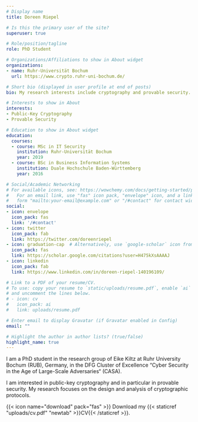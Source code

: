```yaml
---
# Display name
title: Doreen Riepel

# Is this the primary user of the site?
superuser: true

# Role/position/tagline
role: PhD Student

# Organizations/Affiliations to show in About widget
organizations:
- name: Ruhr-Universität Bochum
  url: https://www.crypto.ruhr-uni-bochum.de/

# Short bio (displayed in user profile at end of posts)
bio: My research interests include cryptography and provable security.

# Interests to show in About
interests:
- Public-Key Cryptography
- Provable Security

# Education to show in About widget
education:
  courses:
  - course: MSc in IT Security
    institution: Ruhr-Universität Bochum
    year: 2019
  - course: BSc in Business Information Systems
    institution: Duale Hochschule Baden-Württemberg
    year: 2016

# Social/Academic Networking
# For available icons, see: https://wowchemy.com/docs/getting-started/page-builder/#icons
#   For an email link, use "fas" icon pack, "envelope" icon, and a link in the
#   form "mailto:your-email@example.com" or "/#contact" for contact widget.
social:
- icon: envelope
  icon_pack: fas
  link: '/#contact'
- icon: twitter
  icon_pack: fab
  link: https://twitter.com/doreenriepel
- icon: graduation-cap  # Alternatively, use `google-scholar` icon from `ai` icon pack
  icon_pack: fas
  link: https://scholar.google.com/citations?user=H475kXsAAAAJ
- icon: linkedin
  icon_pack: fab
  link: https://www.linkedin.com/in/doreen-riepel-140196109/

# Link to a PDF of your resume/CV.
# To use: copy your resume to `static/uploads/resume.pdf`, enable `ai` icons in `params.toml`, 
# and uncomment the lines below.
# - icon: cv
#   icon_pack: ai
#   link: uploads/resume.pdf

# Enter email to display Gravatar (if Gravatar enabled in Config)
email: ""

# Highlight the author in author lists? (true/false)
highlight_name: true
---
```


I am a PhD student in the research group of Eike Kiltz at Ruhr University Bochum (RUB), Germany, in the DFG Cluster of Excellence “Cyber Security in the Age of Large-Scale Adversaries“ (CASA). 

I am interested in public-key cryptography and in particular in provable security. My research focuses on the design and analysis of cryptographic protocols.


{{< icon name="download" pack="fas" >}} Download my {{< staticref "uploads/cv.pdf" "newtab" >}}CV{{< /staticref >}}.
